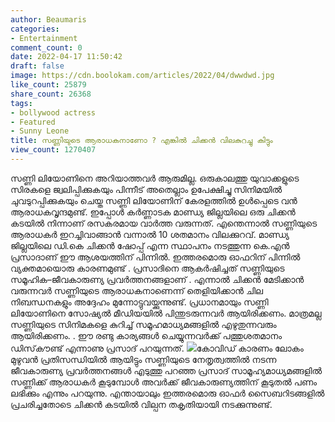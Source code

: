 ```yaml
---
author: Beaumaris
categories:
- Entertainment
comment_count: 0
date: 2022-04-17 11:50:42
draft: false
image: https://cdn.boolokam.com/articles/2022/04/dwwdwd.jpg
like_count: 25879
share_count: 26368
tags:
- bollywood actress
- Featured
- Sunny Leone
title: സണ്ണിയുടെ ആരാധകനാണോ ? എങ്കിൽ ചിക്കൻ വിലകുറച്ചു കിട്ടും
view_count: 1270407
---
```


സണ്ണി ലിയോണിനെ അറിയാത്തവർ ആരുമില്ല. ഒരുകാലത്തു യുവാക്കളുടെ സിരകളെ ജ്വലിപ്പിക്കുകയും പിന്നീട് അതെല്ലാം ഉപേക്ഷിച്ചു സിനിമയിൽ ചുവടുറപ്പിക്കുകയും ചെയ്ത സണ്ണി ലിയോണിന് കേരളത്തിൽ ഉൾപ്പെടെ വൻ ആരാധകവൃന്ദമുണ്ട്. ഇപ്പോൾ കർണ്ണാടക മാണ്ഡ്യ ജില്ലയിലെ ഒരു ചിക്കൻ കടയിൽ നിന്നാണ് രസകരമായ വാർത്ത വരുന്നത്. എന്തെന്നാൽ സണ്ണിയുടെ ആരാധകർ ഇറച്ചിവാങ്ങാൻ വന്നാൽ 10 ശതമാനം വിലക്കുറവ്. മാണ്ഡ്യ ജില്ലയിലെ ഡി.കെ ചിക്കൻ ഷോപ്പ് എന്ന സ്ഥാപനം നടത്തുന്ന കെ.എൻ പ്രസാദാണ് ഈ ആശയത്തിന് പിന്നിൽ. ഇത്തരമൊരു ഓഫറിന് പിന്നിൽ വ്യക്തമായൊരു കാരണമുണ്ട് . പ്രസാദിനെ ആകർഷിച്ചത് സണ്ണിയുടെ സമൂഹിക–ജീവകാരുണ്യ പ്രവർത്തനങ്ങളാണ് . എന്നാൽ ചിക്കൻ മേടിക്കാൻ വരുന്നവർ സണ്ണിയുടെ ആരാധകനാണെന്ന് തെളിയിക്കാൻ ചില നിബന്ധനകളും അദ്ദേഹം മുന്നോട്ടുവയ്ക്കുന്നുണ്ട്. പ്രധാനമായും സണ്ണി ലിയോണിനെ സോഷ്യൽ മീഡിയയിൽ പിന്തുടരുന്നവർ ആയിരിക്കണം. മാത്രമല്ല സണ്ണിയുടെ സിനിമകളെ കുറിച്ച് സമൂഹമാധ്യമങ്ങളിൽ എഴുതുന്നവരും ആയിരിക്കണം. . ഈ രണ്ടു കാര്യങ്ങൾ ചെയ്യുന്നവർക്ക് പത്തുശതമാനം ഡിസ്‌കൗണ്ട് എന്നാണു പ്രസാദ് പറയുന്നത്. ![](https://cdn.boolokam.com/articles/2022/04/dwwdwd.jpg)കോവിഡ് കാരണം ലോകം മുഴുവൻ പ്രതിസന്ധിയിൽ ആയിട്ടും സണ്ണിയുടെ നേതൃത്വത്തിൽ നടന്ന ജീവകാരുണ്യ പ്രവർത്തനങ്ങൾ എടുത്തു പറഞ്ഞ പ്രസാദ് സാമൂഹ്യമാധ്യമങ്ങളിൽ സണ്ണിക്ക് ആരാധകർ കൂടുമ്പോൾ അവർക്ക് ജീവകാരുണ്യത്തിന് കൂടുതൽ പണം ലഭിക്കും എന്നും പറയുന്നു. എന്തായാലും ഇത്തരമൊരു ഓഫർ സൈബറിടങ്ങളിൽ പ്രചരിച്ചതോടെ ചിക്കൻ കടയിൽ വില്പന തകൃതിയായി നടക്കുന്നുണ്ട്.